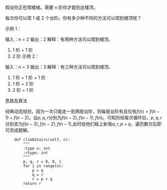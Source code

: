 假设你正在爬楼梯。需要 n 阶你才能到达楼顶。

每次你可以爬 1 或 2 个台阶。你有多少种不同的方法可以爬到楼顶呢？

 

示例 1：

输入：n = 2
输出：2
解释：有两种方法可以爬到楼顶。
1. 1 阶 + 1 阶
2. 2 阶
示例 2：

输入：n = 3
输出：3
解释：有三种方法可以爬到楼顶。
1. 1 阶 + 1 阶 + 1 阶
2. 1 阶 + 2 阶
3. 2 阶 + 1 阶

思路及算法

经典动态规划，因为一次只能走一到两层台阶，则每层台阶有且仅有$f(n)=f(n-1)+f(n-2)$。设$p,q,r$分别为$f(n-2), f(n-1), f(n)$。可知历经每次循环后，$p,q,r$分别变为$f(n-3), f(n-2), f(n-1)$,此时给他们赋上新值$q, r, p + q$，遍历数次后即可完成题解。

```class Solution(object):
    def climbStairs(self, n):
        """
        :type n: int
        :rtype: int
        """
        p, q, r = 0, 0, 1
        for i in range(n):
            p = q
            q = r
            r = p + q
        return r
```
